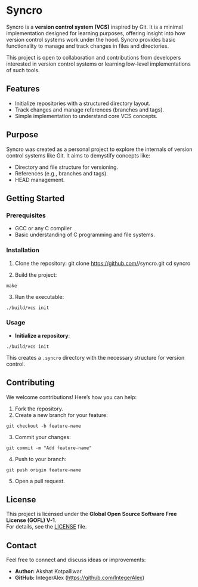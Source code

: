 Syncro
======

Syncro is a **version control system (VCS)** inspired by Git. It is a minimal implementation designed for learning purposes, offering insight into how version control systems work under the hood. Syncro provides basic functionality to manage and track changes in files and directories.

This project is open to collaboration and contributions from developers interested in version control systems or learning low-level implementations of such tools.

Features
--------
- Initialize repositories with a structured directory layout.
- Track changes and manage references (branches and tags).
- Simple implementation to understand core VCS concepts.

Purpose
-------
Syncro was created as a personal project to explore the internals of version control systems like Git. It aims to demystify concepts like:
- Directory and file structure for versioning.
- References (e.g., branches and tags).
- HEAD management.

Getting Started
---------------
### Prerequisites
- GCC or any C compiler
- Basic understanding of C programming and file systems.

### Installation
1. Clone the repository:
git clone https://github.com/<your-username>/syncro.git cd syncro

2. Build the project:

`make`

3. Run the executable:

`./build/vcs init`

### Usage
- **Initialize a repository**:  

`./build/vcs init`

This creates a `.syncro` directory with the necessary structure for version control.

Contributing
------------
We welcome contributions! Here’s how you can help:
1. Fork the repository.
2. Create a new branch for your feature:

`git checkout -b feature-name`

3. Commit your changes:

`git commit -m "Add feature-name"`

4. Push to your branch:

`git push origin feature-name`

5. Open a pull request.

License
-------
This project is licensed under the **Global Open Source Software Free License (GOFL) V-1**.  
For details, see the [LICENSE](LICENSE.md) file.

Contact
-------
Feel free to connect and discuss ideas or improvements:
- **Author:** Akshat Kotpalliwar
- **GitHub:** IntegerAlex (https://github.com/IntegerAlex)
